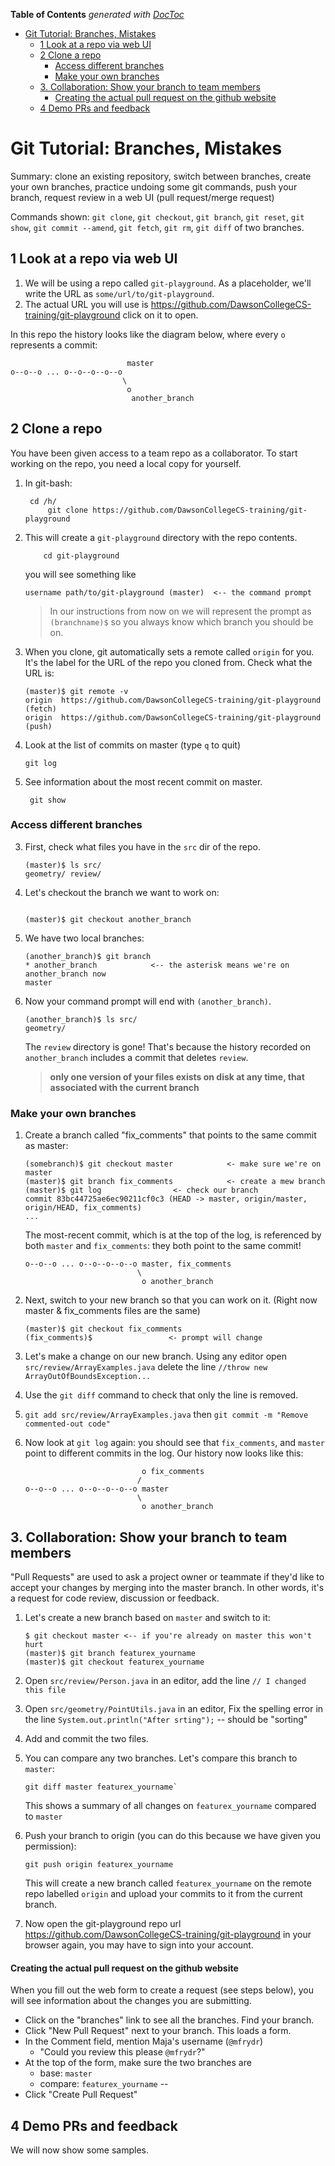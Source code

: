 <!-- START doctoc generated TOC please keep comment here to allow auto update -->
<!-- DON'T EDIT THIS SECTION, INSTEAD RE-RUN doctoc TO UPDATE -->
**Table of Contents**  *generated with [DocToc](https://github.com/thlorenz/doctoc)*

- [Git Tutorial: Branches, Mistakes](#git-tutorial-branches-mistakes)
  - [1 Look at a repo via web UI](#1-look-at-a-repo-via-web-ui)
  - [2 Clone a repo](#2-clone-a-repo)
    - [Access different branches](#access-different-branches)
    - [Make your own branches](#make-your-own-branches)
  - [3. Collaboration: Show your branch to team members](#3-collaboration-show-your-branch-to-team-members)
      - [Creating the actual pull request on the github website](#creating-the-actual-pull-request-on-the-github-website)
  - [4 Demo PRs and feedback](#4-demo-prs-and-feedback)

<!-- END doctoc generated TOC please keep comment here to allow auto update -->

# Git Tutorial: Branches, Mistakes

Summary: clone an existing repository, switch between branches, create your
own branches, practice undoing some git commands, push your branch, request review in a
web UI (pull request/merge request)

Commands shown: `git clone`, `git checkout`, `git branch`, `git reset`, `git show`, `git commit --amend`, `git fetch`, `git rm`, `git diff` of two branches.


## 1 Look at a repo via web UI

1.  We will be using a repo  called
    `git-playground`. As a placeholder, we'll write the URL
    as `some/url/to/git-playground`.  
2.  The actual URL you will use is https://github.com/DawsonCollegeCS-training/git-playground
	click on it to open.

In this repo the history looks like the diagram below, where every `o` represents a commit:

```
                          master
o--o--o ... o--o--o--o--o
                         \
                          o
                           another_branch
```


## 2 Clone a repo

You have been given access to a team repo as a collaborator.
To start working on the repo, you need a local copy for yourself.

1. In git-bash:

   ```{.bash}
	cd /h/
        git clone https://github.com/DawsonCollegeCS-training/git-playground
   ```

2.  This will create a `git-playground` directory with the
    repo contents.

    ```{.bash}
	    cd git-playground
    ```
    you will see something like

    ``` {.bash}
    username path/to/git-playground (master)  <-- the command prompt
    ```
    > In our instructions from now on we will represent the prompt
    > as `(branchname)$` so you always know which branch you should be on.

3.  When you clone, git automatically sets a remote called
    `origin` for you. It's the label for the URL of the
    repo you cloned from. Check what the URL is:

    ```
    (master)$ git remote -v
    origin	https://github.com/DawsonCollegeCS-training/git-playground (fetch)
    origin	https://github.com/DawsonCollegeCS-training/git-playground (push)
    ```

4.  Look at the list of commits on master (type `q` to quit)

    ``` {.bash}
    git log
    ``` 
5.  See information about the most
    recent commit on master.

    ``` {.bash}
     git show
    ```

### Access different branches

3.  First, check what files you have in the `src` dir of the repo.

    ```
    (master)$ ls src/
    geometry/ review/
    ```

1.  Let's checkout the branch we want to work on:
    
    ``` {.bash}
   
    (master)$ git checkout another_branch

    ```
    
2.  We have two local branches:

    ```{.bash}
    (another_branch)$ git branch
    * another_branch   			<-- the asterisk means we're on another_branch now
    master           
    ```

3.  Now your command prompt will end with `(another_branch)`.

    ```
    (another_branch)$ ls src/
    geometry/
    ```
    The `review` directory is gone! That's because the history recorded on `another_branch`
    includes a commit that deletes `review`.

     > __only one version of your files exists on disk at any time, that associated with the current branch__
    
### Make your own branches

1.  Create a branch called "fix_comments" that points to the same commit
    as master:

    ```{.bash}
    (somebranch)$ git checkout master            <- make sure we're on master
    (master)$ git branch fix_comments            <- create a mew branch
    (master)$ git log 				 <- check our branch
    commit 83bc44725ae6ec90211cf0c3 (HEAD -> master, origin/master, origin/HEAD, fix_comments)
    ...
    ```
    The most-recent commit, which is at the top of the log, is referenced
    by both `master` and `fix_comments`: they both point to the same commit!

    ```
    o--o--o ... o--o--o--o--o master, fix_comments
                             \
                              o another_branch

    ```

2.  Next, switch to your new branch so that you can work on it.  (Right now master & fix_comments files are the same)

    ```
    (master)$ git checkout fix_comments
    (fix_comments)$  				<- prompt will change

    ```

3.  Let's make a change on our new branch. Using any editor open `src/review/ArrayExamples.java` delete the line `//throw new ArrayOutOfBoundsException...`
    

4.  Use the `git diff` command to check that only the line is removed.

5.  `git add src/review/ArrayExamples.java` then
    `git commit -m "Remove commented-out code"`

6.   Now look at `git log` again: you should see that `fix_comments`,
     and `master` point to different
     commits in the log. Our history now looks like this:


     ```
                               o fix_comments
                              /
     o--o--o ... o--o--o--o--o master
                              \
                               o another_branch
     ```

## 3. Collaboration: Show your branch to team members

"Pull Requests" are used to ask a project owner or
teammate if they'd like to accept your changes by merging into the
master branch. In other words, it's a request for code review, discussion or feedback.

1. Let's create a new branch based on `master` and switch to it:

   ``` {.bash}
   $ git checkout master <-- if you're already on master this won't hurt
   (master)$ git branch featurex_yourname
   (master)$ git checkout featurex_yourname
   ```

2. Open `src/review/Person.java` in an editor, add the line `// I changed this file`

3. Open `src/geometry/PointUtils.java` in an editor, Fix the spelling error in the line `System.out.println("After srting");` -- should be "sorting"

4. Add and commit the two files.

5.  You can compare any two branches. Let's compare this branch to `master`:

    ```{.bash}
	git diff master featurex_yourname`
     ```

    This shows a summary of all changes on `featurex_yourname` compared
    to `master`

6.  Push your branch to origin (you can do this because we have given you permission):

     ```
     git push origin featurex_yourname
     ```

    This will create a new branch called `featurex_yourname` on the remote
    repo labelled `origin` and upload your commits to it from the current branch. 

10.  Now open the git-playground repo url https://github.com/DawsonCollegeCS-training/git-playground
      in your browser again, you may have to sign into your account.

#### Creating the actual pull request on the github website  

When you fill out the web form to create a request (see steps below), you will see
information about the changes you are submitting. 

*   Click on the "branches" link to see all the branches. Find your branch.
*   Click "New Pull Request" next to your branch. This loads a form.
*   In the Comment field, mention Maja's username (`@mfrydr`)
    * "Could you review this please `@mfrydr`?"
*   At the top of the form, make sure the two branches are 
    * base: `master`
    * compare: `featurex_yourname` --    
*   Click "Create Pull Request"

## 4 Demo PRs and feedback

We will now show some samples.
